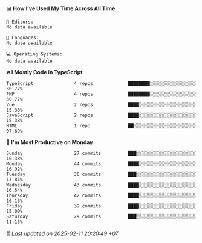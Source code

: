 <!--START_SECTION:readme-stats-->
**📊 How I’ve Used My Time Across All Time**

```text
📝 Editors:
No data available

💬 Languages:
No data available

💻 Operating Systems:
No data available
```

**🔥 I Mostly Code in TypeScript**

```text
TypeScript               4 repos             ████████░░░░░░░░░░░░░░░░░   30.77%
PHP                      4 repos             ████████░░░░░░░░░░░░░░░░░   30.77%
Vue                      2 repos             ████░░░░░░░░░░░░░░░░░░░░░   15.38%
JavaScript               2 repos             ████░░░░░░░░░░░░░░░░░░░░░   15.38%
HTML                     1 repo              ██░░░░░░░░░░░░░░░░░░░░░░░   07.69%
```

**📅 I'm Most Productive on Monday**

```text
Sunday                   27 commits          ███░░░░░░░░░░░░░░░░░░░░░░   10.38%
Monday                   44 commits          ████░░░░░░░░░░░░░░░░░░░░░   16.92%
Tuesday                  36 commits          ███░░░░░░░░░░░░░░░░░░░░░░   13.85%
Wednesday                43 commits          ████░░░░░░░░░░░░░░░░░░░░░   16.54%
Thursday                 42 commits          ████░░░░░░░░░░░░░░░░░░░░░   16.15%
Friday                   39 commits          ████░░░░░░░░░░░░░░░░░░░░░   15.00%
Saturday                 29 commits          ███░░░░░░░░░░░░░░░░░░░░░░   11.15%
```



⏳ *Last updated on 2025-02-11 20:20:49 +07*
<!--END_SECTION:readme-stats-->